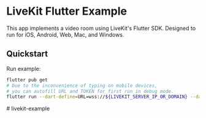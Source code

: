 # LiveKit Flutter Example

This app implements a video room using LiveKit's Flutter SDK. Designed to run for iOS, Android, Web, Mac, and Windows.

## Quickstart

Run example:

```bash
flutter pub get
# Due to the inconvenience of typing on mobile devices, 
# you can autofill URL and TOKEN for first run in debug mode.
flutter run --dart-define=URL=wss://${LIVEKIT_SERVER_IP_OR_DOMAIN} --dart-define=TOKEN=${YOUR_TOKEN}
```
#   l i v e k i t - e x a m p l e  
 